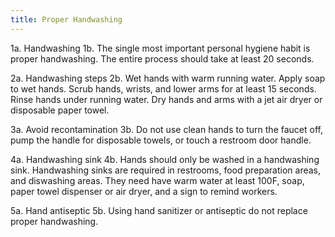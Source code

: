 ```yaml
---
title: Proper Handwashing
---
```


1a. Handwashing
1b. The single most important personal hygiene habit is proper handwashing. The entire process should take at least 20 seconds.

2a. Handwashing steps
2b. Wet hands with warm running water. Apply soap to wet hands. Scrub hands, wrists, and lower arms for at least 15 seconds. Rinse hands under running water. Dry hands and arms with a jet air dryer or disposable paper towel.

3a. Avoid recontamination
3b. Do not use clean hands to turn the faucet off, pump the handle for disposable towels, or touch a restroom door handle.

4a. Handwashing sink
4b. Hands should only be washed in a handwashing sink. Handwashing sinks are required in restrooms, food preparation areas, and diswashing areas. They need have warm water at least 100F, soap, paper towel dispenser or air dryer, and a sign to remind workers.

5a. Hand antiseptic
5b. Using hand sanitizer or antiseptic do not replace proper handwashing.